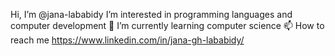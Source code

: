  Hi, I’m @jana-lababidy
 I’m interested in programming languages and computer development
🌱 I’m currently learning computer science
📫 How to reach me https://www.linkedin.com/in/jana-gh-lababidy/


